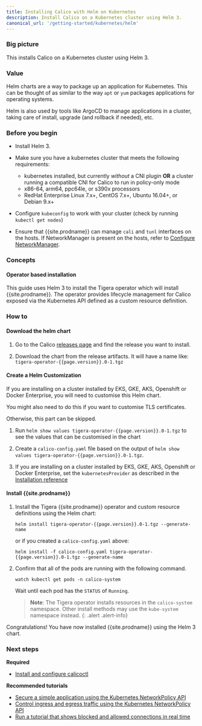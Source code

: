 ```yaml
---
title: Installing Calico with Helm on Kubernetes
description: Install Calico on a Kubernetes cluster using Helm 3.
canonical_url: '/getting-started/kubernetes/helm'
---
```


### Big picture

This installs Calico on a Kubernetes cluster using Helm 3.

### Value

Helm charts are a way to package up an application for Kubernetes.  This can be thought of as similar to the way `apt` or `yum` packages applications for operating systems.  

Helm is also used by tools like ArgoCD to manage applications in a cluster, taking care of install, upgrade (and rollback if needed), etc. 

### Before you begin

- Install Helm 3.

- Make sure you have a kubernetes cluster that meets the following requirements:
  - kubernetes installed, but currently *without* a CNI plugin **OR** a cluster running a compatible CNI for Calico to run in policy-only mode 
  - x86-64, arm64, ppc64le, or s390x processors
  - RedHat Enterprise Linux 7.x+, CentOS 7.x+, Ubuntu 16.04+, or Debian 9.x+

- Configure `kubeconfig` to work with your cluster (check by running `kubectl get nodes`)

- Ensure that {{site.prodname}} can manage `cali` and `tunl` interfaces on the hosts.
  If NetworkManager is present on the hosts, refer to
  [Configure NetworkManager](../../maintenance/troubleshoot/troubleshooting#configure-networkmanager).

### Concepts

#### Operator based installation

This guide uses Helm 3 to install the Tigera operator which will install {{site.prodname}}. The operator provides lifecycle management for Calico
exposed via the Kubernetes API defined as a custom resource definition.

### How to

#### Download the helm chart

1. Go to the Calico [releases page](https://github.com/projectcalico/calico/releases) and find the release you want to install.

1. Download the chart from the release artifacts.  It will have a name like: `tigera-operator-{{page.version}}.0-1.tgz`

#### Create a Helm Customization

If you are installing on a cluster installed by EKS, GKE, AKS, Openshift or Docker Enterprise, you will need to customise this Helm chart.  

You might also need to do this if you want to customise TLS certificates.

Otherwise, this part can be skipped.

1. Run `helm show values tigera-operator-{{page.version}}.0-1.tgz` to see the values that can be customised in the chart

1. Create a `calico-config.yaml` file based on the output of `helm show values tigera-operator-{{page.version}}.0-1.tgz`.  

1. If you are installing on a cluster installed by EKS, GKE, AKS, Openshift or Docker Enterprise, set the `kubernetesProvider` as described in the [Installation reference](../../reference/installation/api#operator.tigera.io/v1.Provider)

#### Install {{site.prodname}}

1. Install the Tigera {{site.prodname}} operator and custom resource definitions using the Helm chart:

   ```
   helm install tigera-operator-{{page.version}}.0-1.tgz --generate-name 
   ```
   or if you created a `calico-config.yaml` above:
   ```
   helm install -f calico-config.yaml tigera-operator-{{page.version}}.0-1.tgz --generate-name 
   ```

1. Confirm that all of the pods are running with the following command.

   ```
   watch kubectl get pods -n calico-system
   ```

   Wait until each pod has the `STATUS` of `Running`.

   > **Note**: The Tigera operator installs resources in the `calico-system` namespace. Other install methods may use
   > the `kube-system` namespace instead.
   {: .alert .alert-info}

Congratulations! You have now installed {{site.prodname}} using the Helm 3 chart.

### Next steps

**Required**
- [Install and configure calicoctl](../clis/calicoctl/install)

**Recommended tutorials**
- [Secure a simple application using the Kubernetes NetworkPolicy API](../../security/tutorials/kubernetes-policy-basic)
- [Control ingress and egress traffic using the Kubernetes NetworkPolicy API](../../security/tutorials/kubernetes-policy-advanced)
- [Run a tutorial that shows blocked and allowed connections in real time](../../security/tutorials/kubernetes-policy-demo/kubernetes-demo)

